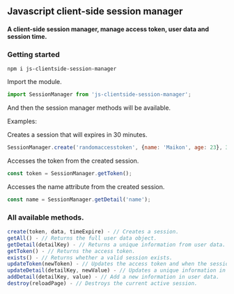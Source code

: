 ## Javascript client-side session manager

#### A client-side session manager, manage access token, user data and session time.


### Getting started
```
npm i js-clientside-session-manager
```

Import the module.

```javascript
import SessionManager from 'js-clientside-session-manager';
```

And then the session manager methods will be available.

Examples:

Creates a session that will expires in 30 minutes.
```javascript
SessionManager.create('randomaccesstoken', {name: 'Maikon', age: 23}, 30)
```

Accesses the token from the created session.
```javascript
const token = SessionManager.getToken();
```

Accesses the name attribute from the created session.
```javascript
const name = SessionManager.getDetail('name');
```

### All available methods.
```javascript
create(token, data, timeExpire) - // Creates a session.
getAll() - // Returns the full user data object.
getDetail(detailKey) - // Returns a unique information from user data.
getToken() - // Returns the access token.
exists() - // Returns whether a valid session exists.
updateToken(newToken) - // Updates the access token and when the session will expire.
updateDetail(detailKey, newValue) - // Updates a unique information in user data.
addDetail(detailKey, value) - // Add a new information in user data.
destroy(reloadPage) - // Destroys the current active session.
```
